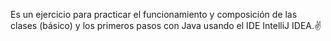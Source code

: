 Es un ejercicio para practicar el funcionamiento y composición de las clases (básico) y los primeros pasos con Java usando el IDE IntelliJ IDEA.✌

